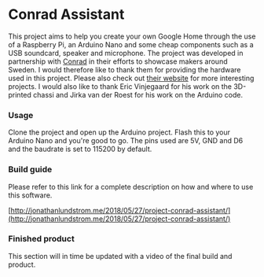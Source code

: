 # Conrad Assistant

This project aims to help you create your own Google Home through the use of a Raspberry Pi, an Arduino Nano and some cheap components such as a USB soundcard, speaker and microphone. The project was developed in partnership with [Conrad](https://www.conrad.se/) in their efforts to showcase makers around Sweden. I would therefore like to thank them for providing the hardware used in this project. Please also check out [their website](http://tekkie.se/) for more interesting projects. I would also like to thank Eric Vinjegaard for his work on the 3D-printed chassi and Jirka van der Roest for his work on the Arduino code.

### Usage
Clone the project and open up the Arduino project. Flash this to your Arduino Nano and you're good to go. The pins used are 5V, GND and D6 and the baudrate is set to 115200 by default.
    
### Build guide
Please refer to this link for a complete description on how and where to use this software.

[http://jonathanlundstrom.me/2018/05/27/project-conrad-assistant/](http://jonathanlundstrom.me/2018/05/27/project-conrad-assistant/)

### Finished product
This section will in time be updated with a video of the final build and product.